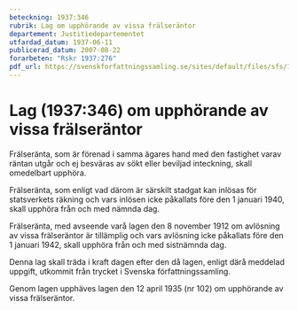 ```yaml
---
beteckning: 1937:346
rubrik: Lag om upphörande av vissa frälseräntor
departement: Justitiedepartementet
utfardad_datum: 1937-06-11
publicerad_datum: 2007-08-22
forarbeten: "Rskr 1937:276"
pdf_url: https://svenskforfattningssamling.se/sites/default/files/sfs/1937-06/SFS1937-346.pdf
---
```


# Lag (1937:346) om upphörande av vissa frälseräntor

Frälseränta, som är förenad i samma ägares hand med den fastighet varav räntan utgår och ej besväras av sökt eller beviljad inteckning, skall omedelbart upphöra.

Frälseränta, som enligt vad därom är särskilt stadgat kan inlösas för statsverkets räkning och vars inlösen icke påkallats före den 1 januari 1940, skall upphöra från och med nämnda dag.

Frälseränta, med avseende varå lagen den 8 november 1912 om avlösning av vissa frälseräntor är tillämplig och vars avlösning icke påkallats före den 1 januari 1942, skall upphöra från och med sistnämnda dag.

Denna lag skall träda i kraft dagen efter den då lagen, enligt därå meddelad uppgift, utkommit från trycket i Svenska författningssamling.

Genom lagen upphäves lagen den 12 april 1935 (nr 102) om upphörande av vissa frälseräntor.